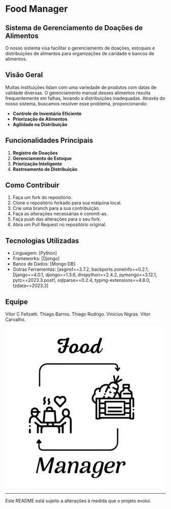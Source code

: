 # Food Manager
## Sistema de Gerenciamento de Doações de Alimentos

O nosso sistema visa facilitar o gerenciamento de doações, estoques e distribuições de alimentos para organizações de caridade e bancos de alimentos.

## Visão Geral

Muitas instituições lidam com uma variedade de produtos com datas de validade diversas. O gerenciamento manual desses alimentos resulta frequentemente em falhas, levando a distribuições inadequadas. Através do nosso sistema, buscamos resolver esse problema, proporcionando:

- **Controle de Inventário Eficiente**
- **Priorização de Alimentos**
- **Agilidade na Distribuição**

## Funcionalidades Principais

1. **Registro de Doações**
2. **Gerenciamento de Estoque**
3. **Priorização Inteligente**
4. **Rastreamento de Distribuição**

## Como Contribuir

1. Faça um fork do repositório.
2. Clone o repositório forkado para sua máquina local.
3. Crie uma branch para a sua contribuição.
4. Faça as alterações necessárias e commit-as.
5. Faça push das alterações para o seu fork.
6. Abra um Pull Request no repositório original.

## Tecnologias Utilizadas

- Linguagem: [Python]
- Frameworks: [Djongo]
- Banco de Dados: [Mongo DB]
- Outras Ferramentas: [asgiref==3.7.2, backports.zoneinfo==0.2.1, Django==4.0.1, djongo==1.3.6, dnspython==2.4.2, pymongo==3.12.1, pytz==2023.3.post1, sqlparse==0.2.4, typing-extensions==4.8.0, tzdata==2023.3]

## Equipe

 Vitor C Fellzatti.
 Thiago Barros.
 Thiago Rodrigo.
 Vinicius Nigras.
 Vitor Carvalho.

![Logotipo do FOOD MANAGER](DESIGN/Food_png.png)

---

Este README está sujeito a alterações à medida que o projeto evolui.

